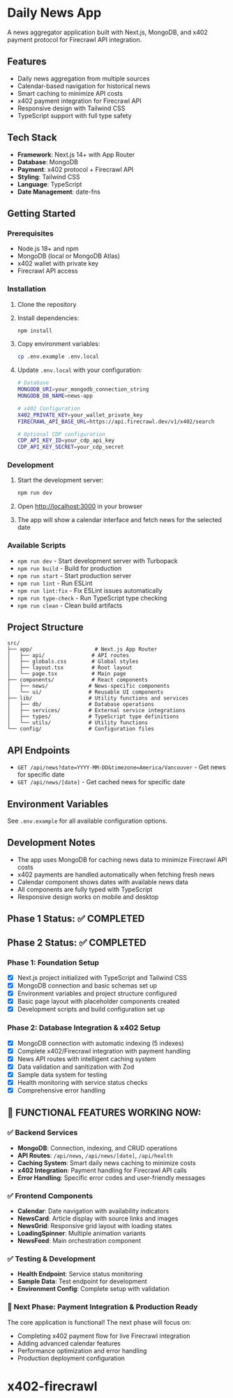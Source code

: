 # Daily News App

A news aggregator application built with Next.js, MongoDB, and x402 payment protocol for Firecrawl API integration.

## Features

- Daily news aggregation from multiple sources
- Calendar-based navigation for historical news
- Smart caching to minimize API costs
- x402 payment integration for Firecrawl API
- Responsive design with Tailwind CSS
- TypeScript support with full type safety

## Tech Stack

- **Framework**: Next.js 14+ with App Router
- **Database**: MongoDB
- **Payment**: x402 protocol + Firecrawl API
- **Styling**: Tailwind CSS
- **Language**: TypeScript
- **Date Management**: date-fns

## Getting Started

### Prerequisites

- Node.js 18+ and npm
- MongoDB (local or MongoDB Atlas)
- x402 wallet with private key
- Firecrawl API access

### Installation

1. Clone the repository
2. Install dependencies:
   ```bash
   npm install
   ```

3. Copy environment variables:
   ```bash
   cp .env.example .env.local
   ```

4. Update `.env.local` with your configuration:
   ```bash
   # Database
   MONGODB_URI=your_mongodb_connection_string
   MONGODB_DB_NAME=news-app
   
   # x402 Configuration
   X402_PRIVATE_KEY=your_wallet_private_key
   FIRECRAWL_API_BASE_URL=https://api.firecrawl.dev/v1/x402/search
   
   # Optional CDP configuration
   CDP_API_KEY_ID=your_cdp_api_key
   CDP_API_KEY_SECRET=your_cdp_secret
   ```

### Development

1. Start the development server:
   ```bash
   npm run dev
   ```

2. Open [http://localhost:3000](http://localhost:3000) in your browser

3. The app will show a calendar interface and fetch news for the selected date

### Available Scripts

- `npm run dev` - Start development server with Turbopack
- `npm run build` - Build for production
- `npm run start` - Start production server
- `npm run lint` - Run ESLint
- `npm run lint:fix` - Fix ESLint issues automatically
- `npm run type-check` - Run TypeScript type checking
- `npm run clean` - Clean build artifacts

## Project Structure

```
src/
├── app/                    # Next.js App Router
│   ├── api/               # API routes
│   ├── globals.css        # Global styles
│   ├── layout.tsx         # Root layout
│   └── page.tsx           # Main page
├── components/            # React components
│   ├── news/             # News-specific components
│   └── ui/               # Reusable UI components
├── lib/                  # Utility functions and services
│   ├── db/               # Database operations
│   ├── services/         # External service integrations
│   ├── types/            # TypeScript type definitions
│   └── utils/            # Utility functions
└── config/               # Configuration files
```

## API Endpoints

- `GET /api/news?date=YYYY-MM-DD&timezone=America/Vancouver` - Get news for specific date
- `GET /api/news/[date]` - Get cached news for specific date

## Environment Variables

See `.env.example` for all available configuration options.

## Development Notes

- The app uses MongoDB for caching news data to minimize Firecrawl API costs
- x402 payments are handled automatically when fetching fresh news
- Calendar component shows dates with available news data
- All components are fully typed with TypeScript
- Responsive design works on mobile and desktop

## Phase 1 Status: ✅ COMPLETED
## Phase 2 Status: ✅ COMPLETED

### Phase 1: Foundation Setup
- [x] Next.js project initialized with TypeScript and Tailwind CSS
- [x] MongoDB connection and basic schemas set up  
- [x] Environment variables and project structure configured
- [x] Basic page layout with placeholder components created
- [x] Development scripts and build configuration set up

### Phase 2: Database Integration & x402 Setup
- [x] MongoDB connection with automatic indexing (5 indexes)
- [x] Complete x402/Firecrawl integration with payment handling
- [x] News API routes with intelligent caching system
- [x] Data validation and sanitization with Zod
- [x] Sample data system for testing
- [x] Health monitoring with service status checks
- [x] Comprehensive error handling

## 🎉 **FUNCTIONAL FEATURES WORKING NOW:**

### ✅ **Backend Services**
- **MongoDB**: Connection, indexing, and CRUD operations
- **API Routes**: `/api/news`, `/api/news/[date]`, `/api/health`  
- **Caching System**: Smart daily news caching to minimize costs
- **x402 Integration**: Payment handling for Firecrawl API calls
- **Error Handling**: Specific error codes and user-friendly messages

### ✅ **Frontend Components**
- **Calendar**: Date navigation with availability indicators
- **NewsCard**: Article display with source links and images
- **NewsGrid**: Responsive grid layout with loading states
- **LoadingSpinner**: Multiple animation variants
- **NewsFeed**: Main orchestration component

### ✅ **Testing & Development**
- **Health Endpoint**: Service status monitoring
- **Sample Data**: Test endpoint for development
- **Environment Config**: Complete setup with validation

### 🔄 **Next Phase: Payment Integration & Production Ready**

The core application is functional! The next phase will focus on:
- Completing x402 payment flow for live Firecrawl integration
- Adding advanced calendar features
- Performance optimization and error handling
- Production deployment configuration
# x402-firecrawl
